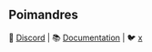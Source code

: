 ## Poimandres

💬 [Discord](https://pmnd.rs/discord) | 📚 [Documentation](https://docs.pmnd.rs/) | 🐦 [x](https://x.com/pmndrs)

